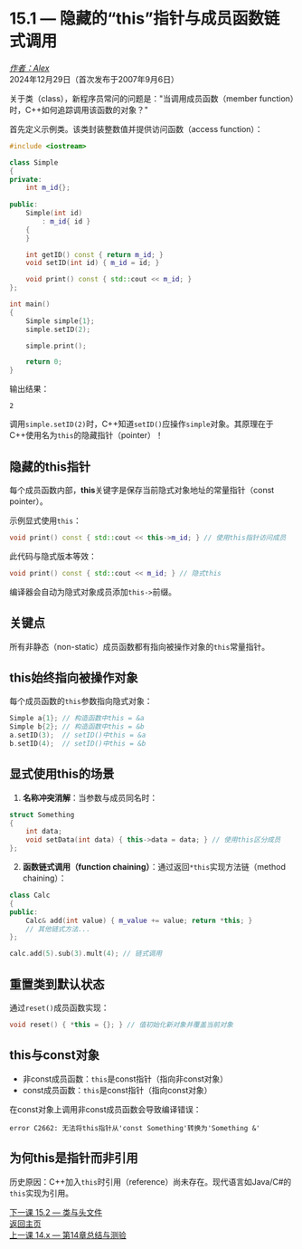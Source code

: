 15.1 — 隐藏的“this”指针与成员函数链式调用  
==============================================================

[*作者：Alex*](https://www.learncpp.com/author/Alex/ "查看 Alex 的所有文章")  
2024年12月29日（首次发布于2007年9月6日）

关于类（class），新程序员常问的问题是："当调用成员函数（member function）时，C++如何追踪调用该函数的对象？"

首先定义示例类。该类封装整数值并提供访问函数（access function）：

```cpp
#include <iostream>

class Simple
{
private:
    int m_id{};
 
public:
    Simple(int id)
        : m_id{ id }
    {
    }

    int getID() const { return m_id; }
    void setID(int id) { m_id = id; }

    void print() const { std::cout << m_id; }
};

int main()
{
    Simple simple{1};
    simple.setID(2);

    simple.print();

    return 0;
}
```

输出结果：

```
2
```

调用`simple.setID(2)`时，C++知道`setID()`应操作`simple`对象。其原理在于C++使用名为`this`的隐藏指针（pointer）！

隐藏的this指针  
----------------

每个成员函数内部，**this**关键字是保存当前隐式对象地址的常量指针（const pointer）。

示例显式使用`this`：

```cpp
void print() const { std::cout << this->m_id; } // 使用this指针访问成员
```

此代码与隐式版本等效：

```cpp
void print() const { std::cout << m_id; } // 隐式this
```

编译器会自动为隐式对象成员添加`this->`前缀。

关键点  
----------------

所有非静态（non-static）成员函数都有指向被操作对象的`this`常量指针。

this始终指向被操作对象  
----------------

每个成员函数的`this`参数指向隐式对象：

```cpp
Simple a{1}; // 构造函数中this = &a
Simple b{2}; // 构造函数中this = &b
a.setID(3);  // setID()中this = &a
b.setID(4);  // setID()中this = &b
```

显式使用this的场景  
----------------

1. **名称冲突消解**：当参数与成员同名时：

```cpp
struct Something
{
    int data;
    void setData(int data) { this->data = data; } // 使用this区分成员
};
```

2. **函数链式调用（function chaining）**：通过返回`*this`实现方法链（method chaining）：

```cpp
class Calc
{
public:
    Calc& add(int value) { m_value += value; return *this; }
    // 其他链式方法...
};

calc.add(5).sub(3).mult(4); // 链式调用
```

重置类到默认状态  
----------------

通过`reset()`成员函数实现：

```cpp
void reset() { *this = {}; } // 值初始化新对象并覆盖当前对象
```

this与const对象  
----------------

- 非const成员函数：`this`是const指针（指向非const对象）
- const成员函数：`this`是const指针（指向const对象）

在const对象上调用非const成员函数会导致编译错误：

```
error C2662: 无法将this指针从'const Something'转换为'Something &'
```

为何this是指针而非引用  
----------------

历史原因：C++加入`this`时引用（reference）尚未存在。现代语言如Java/C#的`this`实现为引用。

[下一课 15.2 — 类与头文件](Chapter-15/lesson15.2-classes-and-header-files.md)  
[返回主页](/)  
[上一课 14.x — 第14章总结与测验](Chapter-14/lesson14.x-chapter-14-summary-and-quiz.md)